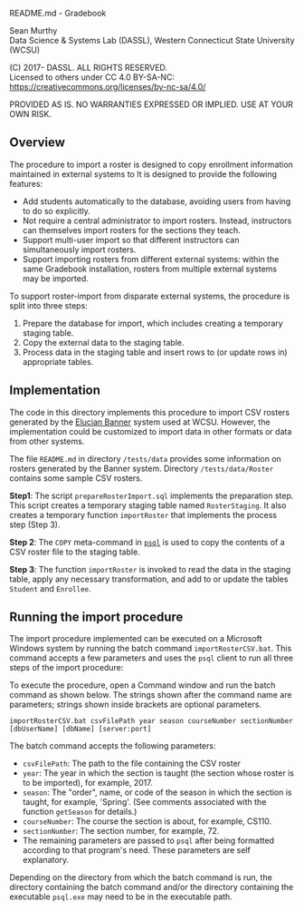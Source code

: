 README.md - Gradebook

Sean Murthy   
Data Science & Systems Lab (DASSL), Western Connecticut State University (WCSU)

(C) 2017- DASSL. ALL RIGHTS RESERVED.   
Licensed to others under CC 4.0 BY-SA-NC:   
https://creativecommons.org/licenses/by-nc-sa/4.0/

PROVIDED AS IS. NO WARRANTIES EXPRESSED OR IMPLIED. USE AT YOUR OWN RISK.


## Overview

The procedure to import a roster is designed to copy enrollment information
maintained in external systems to  It is designed to provide the
following features:
- Add students automatically to the database, avoiding users from having to do
so explicitly.
- Not require a central administrator to import rosters. Instead, instructors
can themselves import rosters for the sections they teach.
- Support multi-user import so that different instructors can simultaneously
import rosters.
- Support importing rosters from different external systems: within the same
Gradebook installation, rosters from multiple external systems may be imported.

To support roster-import from disparate external systems, the procedure is split
into three steps:
1. Prepare the database for import, which includes creating a temporary staging
table.
2. Copy the external data to the staging table.
3. Process data in the staging table and insert rows to (or update rows in)
appropriate tables.


## Implementation

The code in this directory implements this procedure to import CSV rosters
generated by the [Elucian Banner](http://www.ellucian.com/student-information-system/)
system used at WCSU. However, the implementation could be customized to import
data in other formats or data from other systems.

The file `README.md` in directory `/tests/data` provides some information on
rosters generated by the Banner system. Directory `/tests/data/Roster` contains
some sample CSV rosters.

__Step1__: The script `prepareRosterImport.sql` implements the preparation step.
This script creates a temporary staging table named `RosterStaging`. It also
creates a temporary function `importRoster` that implements the process step
(Step 3).

__Step 2__: The `COPY` meta-command in [`psql`](https://www.postgresql.org/docs/9.6/static/app-psql.html)
is used to copy the contents of a CSV roster file to the staging table.

__Step 3__: The function `importRoster` is invoked to read the data in the
staging table, apply any necessary transformation, and add to or update the
tables `Student` and `Enrollee`.

## Running the import procedure

The import procedure implemented can be executed on a Microsoft Windows
system by running the batch command `importRosterCSV.bat`. This command accepts
a few parameters and uses the `psql` client to run all three steps of the import procedure:

To execute the procedure, open a Command window and run the batch command as shown
below. The strings shown after the command name are parameters; strings
shown inside brackets are optional parameters.

`importRosterCSV.bat csvFilePath year season courseNumber sectionNumber [dbUserName] [dbName] [server:port]`

The batch command accepts the following parameters:
- `csvFilePath`: The path to the file containing the CSV roster
- `year`: The year in which the section is taught (the section whose roster is
to be imported), for example, 2017.
- `season`: The "order", name, or code of the season in which the section is
taught, for example, 'Spring'. (See comments associated with the function `getSeason` for
details.)
- `courseNumber`: The course the section is about, for example, CS110.
- `sectionNumber`: The section number, for example, 72.
- The remaining parameters are passed to `psql` after being formatted according
to that program's need. These parameters are self explanatory.

Depending on the directory from which the batch command is run, the directory
containing the batch command and/or the directory containing the executable
`psql.exe` may need to be in the executable path.
